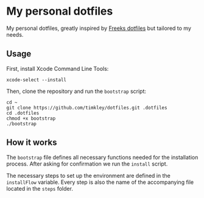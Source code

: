# My personal dotfiles

My personal dotfiles, greatly inspired by [Freeks dotfiles](https://github.com/freekmurze/dotfiles) but tailored to my needs.

## Usage

First, install Xcode Command Line Tools:

```shell
xcode-select --install
```

Then, clone the repository and run the `bootstrap` script:

```shell
cd ~
git clone https://github.com/timkley/dotfiles.git .dotfiles
cd .dotfiles
chmod +x bootstrap
./bootstrap
```

## How it works

The `bootstrap` file defines all necessary functions needed for the installation process. After asking for confirmation we run the `install` script.

The necessary steps to set up the environment are defined in the `installFlow` variable. Every step is also the name of the accompanying file located in
the `steps` folder.
